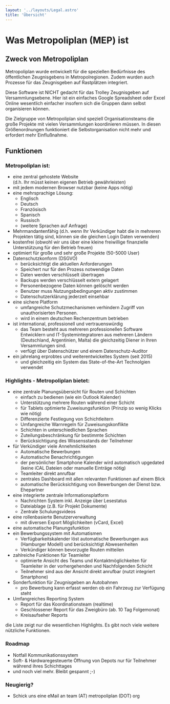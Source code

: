 ```yaml
---
layout: '../layouts/Legal.astro'
title: 'Übersicht'
---
```


# Was Metropoliplan (MEP) ist

## Zweck von Metropoliplan

Metropoliplan wurde entwickelt für die speziellen Bedürfnisse des öffentlichen Zeugnisgebens in Metropolregionen. Zudem wurden auch Prozesse für das Zeugnisgeben auf Rastplätzen integriert.  

Diese Software ist NICHT gedacht für das Trolley Zeugnisgeben auf Versammlungsebene. Hier ist ein einfaches Google Spreadsheet oder Excel Online wesentlich einfacher insofern sich die Gruppen dann selbst organisieren können.

Die Zielgruppe von Metropoliplan sind speziell Organisationsteams die große Projekte mit vielen Versammlungen koordinieren müssen. In diesen Größenordnungen funktioniert die Selbstorganisation nicht mehr und erfordert mehr Einflußnahme.

## Funktionen

### Metropoliplan ist:

* eine zentral gehostete Website  
(d.h. Ihr müsst keinen eigenen Betrieb gewährleisten)
* mit jedem modernen Browser nutzbar (keine Apps nötig)
* eine mehrsprachige Lösung:
  * Englisch
  * Deutsch
  * Französisch
  * Spanisch
  * Russisch
  * (weitere Sprachen auf Anfrage)
* Mehrmandantenfähig (d.h. wenn Ihr Verkündiger habt die in mehreren Projekten tätig sind, können sie die gleichen Login Daten verwenden)
* kostenfrei (obwohl wir uns über eine kleine freiwillige finanzielle Unterstützung für den Betrieb freuen)
* optimiert für große und sehr große Projekte (50-5000 User)
* Datenschutzkonform (DSGVO)
  * berücksichtigt die aktuellen Anforderungen
  * Speichert nur für den Prozess notwendige Daten
  * Daten werden verschlüsselt übertragen
  * Backups werden verschlüsselt extern gelagert
  * Personenbezogene Daten können gelöscht werden
  * Benutzer muss Nutzungsbedingungen aktiv zustimmen
  * Datenschutzerklärung jederzeit einsehbar
* eine sichere Platform
  * umfangreiche Schutzmechanismen verhindern Zugriff von unauthorisierten Personen.
  * wird in einem deutschen Rechenzentrum betrieben
* ist international, professionell und vertrauenswürdig
  * das Team besteht aus mehreren professionellen Software Entwicklern und IT-Systemintegratoren aus mehreren Ländern (Deutschland, Argentinien, Malta) die gleichzeitig Diener in Ihren Versammlungen sind.
  * verfügt über Datenschützer und einem Datenschutz-Auditor
* ein jahrelang erprobtes und weiterentwickeltes System (seit 2015)
  * und gleichzeitig ein System das State-of-the-Art Technolgien verwendet


### Highlights - Metropoliplan bietet:  
* eine zentrale Planungsübersicht für Routen und Schichten
  * einfach zu bedienen (wie ein Outlook Kalender)
  * Unterstützung mehrere Routen während einer Schicht
  * für Tablets optimierte Zuweisungsfunktion (Prinzip so wenig Klicks wie nötig)
  * Differenzierte Festlegung von Schichtleitern
  * Umfangreiche Warnregeln für Zuweisungskonflikte
  * Schichten in unterschiedlichen Sprachen
  * Zuteilungsbeschränkung für bestimmte Schichten
  * Berücksichtigung des Wissensstands der Teilnehmer
* für Verkündiger viele Annehmlichkeiten
  * Automatische Bewerbungen
  * Automatische Benachrichtigungen
  * der persönlicher Smartphone Kalender wird automatisch upgedated (keine iCAL Dateien oder manuelle Einträge nötig)
  * Teamleiter direkt anrufbar
  * zentrales Dashboard mit allen relevanten Funktionen auf einem Blick
  * automatische Berücksichtigung von Bewerbungen der Dienst bzw. Ehepartner
* eine integrierte zentrale Informationsplatform  
   * Nachrichten System inkl. Anzeige über Lesestatus
   * Dateiablage (z.B. für Projekt Dokumente)
   * Zentrale Schulungsvideos
* eine rollenbasierte Benutzerverwaltung
   * mit diversen Export Möglichkeiten (vCard, Excel)
* eine automatische Planungsfunktion
* ein Bewerbungssystem mit Automatismen  
   * Verfügbarkeitskalender löst automatische Bewerbungen aus (Hamburger Modell) und berücksichtigt Abwesenheiten
   * Verkündiger können bevorzugte Routen mitteilen
* zahlreiche Funktionen für Teamleiter
   * optimierte Ansicht des Teams und Kontaktmöglichkeiten für Teamleiter in der vorhergehenden und Nachfolgenden Schicht
   * Teilnehmer sind aus der Ansicht direkt anrufbar (nutzt integriert Smartphone)
* Sonderfunktion für Zeugnisgeben an Autobahnen
   * pro Bewerbung kann erfasst werden ob ein Fahrzeug zur Verfügung steht
* Umfangreiches Reporting System
   * Report für das Koordinationsteam (realtime)
   * Geschlossener Report für das Zweigbüro (ab. 10 Tag Folgemonat)
   * Kreisaufseher Reports

die Liste zeigt nur die wesentlichen Highlights. 
Es gibt noch viele weitere nützliche Funktionen.

### Roadmap
* Notfall Kommunikationssystem
* Soft- & Hardwaregesteuerte Öffnung von Depots nur für Teilnehmer während ihres Schichttages
* und noch viel mehr. Bleibt gespannt ;-)
   
### Neugierig?
* Schick uns eine eMail an team (AT) metropoliplan (DOT) org